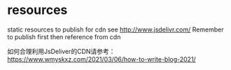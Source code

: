 # resources
static resources to publish for cdn
see http://www.jsdelivr.com/
Remember to publish first then reference from cdn

如何合理利用JsDeliver的CDN请参考：
https://www.wmyskxz.com/2021/03/06/how-to-write-blog-2021/

